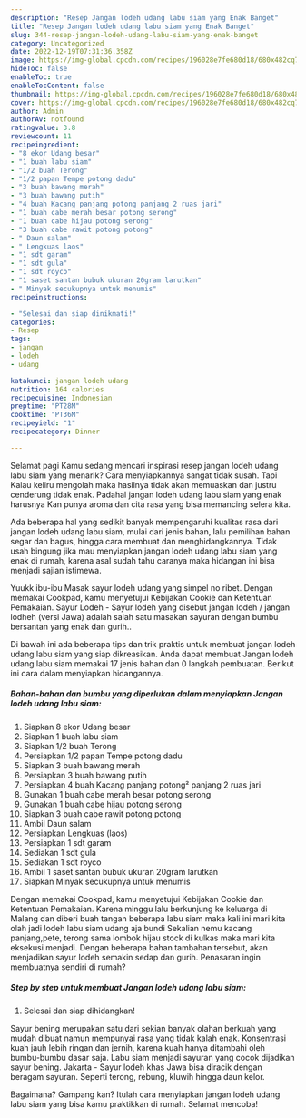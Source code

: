 ```yaml
---
description: "Resep Jangan lodeh udang labu siam yang Enak Banget"
title: "Resep Jangan lodeh udang labu siam yang Enak Banget"
slug: 344-resep-jangan-lodeh-udang-labu-siam-yang-enak-banget
category: Uncategorized
date: 2022-12-19T07:31:36.358Z
image: https://img-global.cpcdn.com/recipes/196028e7fe680d18/680x482cq70/jangan-lodeh-udang-labu-siam-foto-resep-utama.jpg
hideToc: false
enableToc: true
enableTocContent: false
thumbnail: https://img-global.cpcdn.com/recipes/196028e7fe680d18/680x482cq70/jangan-lodeh-udang-labu-siam-foto-resep-utama.jpg
cover: https://img-global.cpcdn.com/recipes/196028e7fe680d18/680x482cq70/jangan-lodeh-udang-labu-siam-foto-resep-utama.jpg
author: Admin
authorAv: notfound
ratingvalue: 3.8
reviewcount: 11
recipeingredient:
- "8 ekor Udang besar"
- "1 buah labu siam"
- "1/2 buah Terong"
- "1/2 papan Tempe potong dadu"
- "3 buah bawang merah"
- "3 buah bawang putih"
- "4 buah Kacang panjang potong panjang 2 ruas jari"
- "1 buah cabe merah besar potong serong"
- "1 buah cabe hijau potong serong"
- "3 buah cabe rawit potong potong"
- " Daun salam"
- " Lengkuas laos"
- "1 sdt garam"
- "1 sdt gula"
- "1 sdt royco"
- "1 saset santan bubuk ukuran 20gram larutkan"
- " Minyak secukupnya untuk menumis"
recipeinstructions:

- "Selesai dan siap dinikmati!"
categories:
- Resep
tags:
- jangan
- lodeh
- udang

katakunci: jangan lodeh udang 
nutrition: 164 calories
recipecuisine: Indonesian
preptime: "PT28M"
cooktime: "PT36M"
recipeyield: "1"
recipecategory: Dinner

---
```



Selamat pagi Kamu sedang mencari inspirasi resep jangan lodeh udang labu siam yang menarik? Cara menyiapkannya sangat tidak susah. Tapi Kalau keliru mengolah maka hasilnya tidak akan memuaskan dan justru cenderung tidak enak. Padahal jangan lodeh udang labu siam yang enak harusnya Kan punya aroma dan cita rasa yang bisa memancing selera kita.


Ada beberapa hal yang sedikit banyak mempengaruhi kualitas rasa dari jangan lodeh udang labu siam, mulai dari jenis bahan, lalu pemilihan bahan segar dan bagus, hingga cara membuat dan menghidangkannya. Tidak usah bingung jika mau menyiapkan jangan lodeh udang labu siam yang enak di rumah, karena asal sudah tahu caranya maka hidangan ini bisa menjadi sajian istimewa.

Yuukk ibu-ibu Masak sayur lodeh udang yang simpel no ribet. Dengan memakai Cookpad, kamu menyetujui Kebijakan Cookie dan Ketentuan Pemakaian. Sayur Lodeh - Sayur lodeh yang disebut jangan lodeh / jangan lodheh (versi Jawa) adalah salah satu masakan sayuran dengan bumbu bersantan yang enak dan gurih..


Di bawah ini ada beberapa tips dan trik praktis untuk membuat jangan lodeh udang labu siam yang siap dikreasikan. Anda dapat membuat Jangan lodeh udang labu siam memakai 17 jenis bahan dan 0 langkah pembuatan. Berikut ini cara dalam menyiapkan hidangannya.

<!--inarticleads1-->

##### Bahan-bahan dan bumbu yang diperlukan dalam menyiapkan Jangan lodeh udang labu siam:

1. Siapkan 8 ekor Udang besar
1. Siapkan 1 buah labu siam
1. Siapkan 1/2 buah Terong
1. Persiapkan 1/2 papan Tempe potong dadu
1. Siapkan 3 buah bawang merah
1. Persiapkan 3 buah bawang putih
1. Persiapkan 4 buah Kacang panjang potong² panjang 2 ruas jari
1. Gunakan 1 buah cabe merah besar potong serong
1. Gunakan 1 buah cabe hijau potong serong
1. Siapkan 3 buah cabe rawit potong potong
1. Ambil  Daun salam
1. Persiapkan  Lengkuas (laos)
1. Persiapkan 1 sdt garam
1. Sediakan 1 sdt gula
1. Sediakan 1 sdt royco
1. Ambil 1 saset santan bubuk ukuran 20gram larutkan
1. Siapkan  Minyak secukupnya untuk menumis


Dengan memakai Cookpad, kamu menyetujui Kebijakan Cookie dan Ketentuan Pemakaian. Karena minggu lalu berkunjung ke keluarga di Malang dan diberi buah tangan beberapa labu siam maka kali ini mari kita olah jadi lodeh labu siam udang aja bundi Sekalian nemu kacang panjang,pete, terong sama lombok hijau stock di kulkas maka mari kita eksekusi menjadi. Dengan beberapa bahan tambahan tersebut, akan menjadikan sayur lodeh semakin sedap dan gurih. Penasaran ingin membuatnya sendiri di rumah? 

<!--inarticleads2-->

##### Step by step untuk membuat Jangan lodeh udang labu siam:


1. Selesai dan siap dihidangkan!

Sayur bening merupakan satu dari sekian banyak olahan berkuah yang mudah dibuat namun mempunyai rasa yang tidak kalah enak. Konsentrasi kuah jauh lebih ringan dan jernih, karena kuah hanya ditambahi oleh bumbu-bumbu dasar saja. Labu siam menjadi sayuran yang cocok dijadikan sayur bening. Jakarta - Sayur lodeh khas Jawa bisa diracik dengan beragam sayuran. Seperti terong, rebung, kluwih hingga daun kelor. 

Bagaimana? Gampang kan? Itulah cara menyiapkan jangan lodeh udang labu siam yang bisa kamu praktikkan di rumah. Selamat mencoba!

